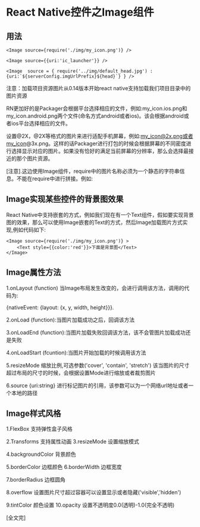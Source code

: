 
# React Native控件之Image组件


## 用法

```
<Image source={require('./img/my_icon.png')} />

<Image source={{uri:'ic_launcher'}} />

<Image  source = { require('../img/default_head.jpg') : {uri:`${serverConfig.imgUrlPrefix}${head}`} } />
```

注意：加载项目资源图片从0.14版本开始react native支持加载我们项目目录中的图片资源

RN更加好的是Packager会根据平台选择相应的文件，例如:my_icon.ios.png和my_icon.android.png两个文件(命名方式android或者ios)。该会根据android或者ios平台选择相应的文件。

设置@2X，@2X等格式的图片来进行适配手机屏幕，例如:my_icon@2x.png或者my_icon@3x.png。这样的话Packager进行打包的时候会根据屏幕的不同密度进行选择显示对应的图片。如果没有恰好的满足当前屏幕的分辨率，那么会选择最接近的那个图片资源。

[注意].这边使用Image组件，require中的图片名称必须为一个静态的字符串信息。不能在require中进行拼接。例如:

## Image实现某些控件的背景图效果

React Native中支持嵌套的方式，例如我们现在有一个Text组件，假如要实现背景图的效果，那么可以使用Image嵌套的Text的方式，然后Image加载图片方式实现,例如代码如下:

```
<Image source={require('./img/my_icon.png')} >
    <Text style={{color:'red'}}>下面是背景图</Text>
</Image>
```

## Image属性方法

1.onLayout   (function) 当Image布局发生改变的，会进行调用该方法，调用的代码为:

{nativeEvent: {layout: {x, y, width, height}}}.

2.onLoad (function):当图片加载成功之后，回调该方法

3.onLoadEnd (function):当图片加载失败回调该方法，该不会管图片加载成功还是失败

4.onLoadStart (fcuntion):当图片开始加载的时候调用该方法

5.resizeMode  缩放比例,可选参数('cover', 'contain', 'stretch') 该当图片的尺寸超过布局的尺寸的时候，会根据设置Mode进行缩放或者裁剪图片

6.source {uri:string} 进行标记图片的引用，该参数可以为一个网络url地址或者一个本地的路径

## Image样式风格

1.FlexBox  支持弹性盒子风格

2.Transforms  支持属性动画                3.resizeMode  设置缩放模式

4.backgroundColor 背景颜色

5.borderColor     边框颜色              6.borderWidth 边框宽度

7.borderRadius  边框圆角

8.overflow 设置图片尺寸超过容器可以设置显示或者隐藏('visible','hidden')

9.tintColor  颜色设置         10.opacity 设置不透明度0.0(透明)-1.0(完全不透明)




[全文完]